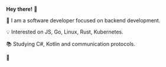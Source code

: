**Hey there!** 👋

📡 I am a software developer focused on backend development.

💡 Interested on JS, Go, Linux, Rust, Kubernetes.

📚 Studying C#, Kotlin and communication protocols.

🍄
